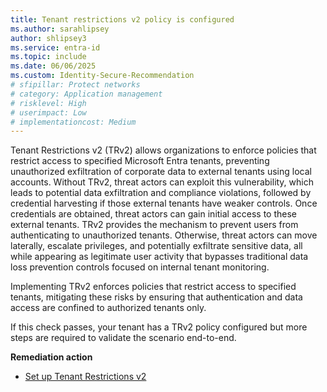 ```yaml
---
title: Tenant restrictions v2 policy is configured
ms.author: sarahlipsey
author: shlipsey3
ms.service: entra-id
ms.topic: include
ms.date: 06/06/2025
ms.custom: Identity-Secure-Recommendation
# sfipillar: Protect networks
# category: Application management
# risklevel: High
# userimpact: Low
# implementationcost: Medium
---
```

Tenant Restrictions v2 (TRv2) allows organizations to enforce policies that restrict access to specified Microsoft Entra tenants, preventing unauthorized exfiltration of corporate data to external tenants using local accounts. Without TRv2, threat actors can exploit this vulnerability, which leads to potential data exfiltration and compliance violations, followed by credential harvesting if those external tenants have weaker controls. Once credentials are obtained, threat actors can gain initial access to these external tenants. TRv2 provides the mechanism to prevent users from authenticating to unauthorized tenants. Otherwise, threat actors can move laterally, escalate privileges, and potentially exfiltrate sensitive data, all while appearing as legitimate user activity that bypasses traditional data loss prevention controls focused on internal tenant monitoring.

Implementing TRv2 enforces policies that restrict access to specified tenants, mitigating these risks by ensuring that authentication and data access are confined to authorized tenants only. 

If this check passes, your tenant has a TRv2 policy configured but more steps are required to validate the scenario end-to-end.

**Remediation action**
- [Set up Tenant Restrictions v2](../../external-id/tenant-restrictions-v2.md)